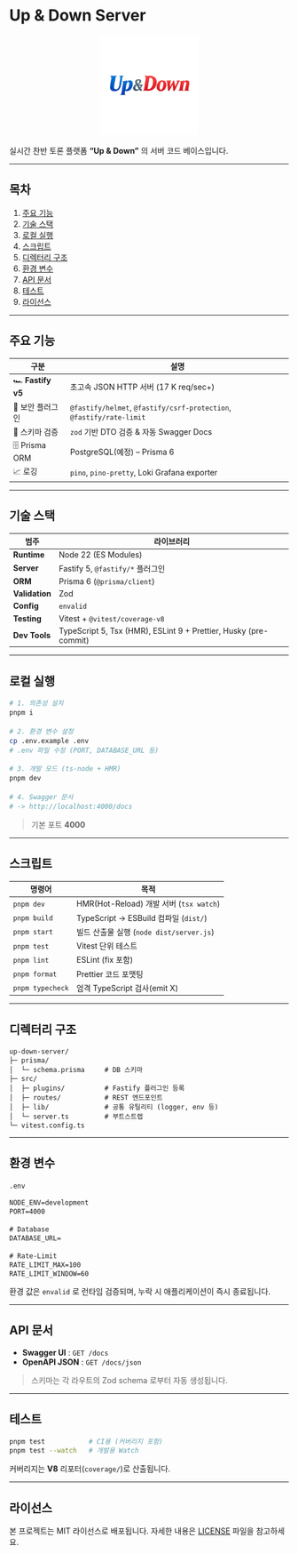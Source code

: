 # Up & Down Server

<p align="center">
  <img src="assets/logo.webp" alt="Up & Down logo" width="180" />
</p>

실시간 찬반 토론 플랫폼 **“Up & Down”** 의 서버 코드 베이스입니다.

---

## 목차

1. [주요 기능](#주요-기능)
2. [기술 스택](#기술-스택)
3. [로컬 실행](#로컬-실행)
4. [스크립트](#스크립트)
5. [디렉터리 구조](#디렉터리-구조)
6. [환경 변수](#환경-변수)
7. [API 문서](#api-문서)
8. [테스트](#테스트)
9. [라이선스](#라이선스)

---

## 주요 기능 <a id="주요-기능"></a>

| 구분              | 설명                                                                 |
| ----------------- | -------------------------------------------------------------------- |
| 🏎 **Fastify v5** | 초고속 JSON HTTP 서버 (17 K req/sec+)                                |
| 🔐 보안 플러그인  | `@fastify/helmet`, `@fastify/csrf-protection`, `@fastify/rate-limit` |
| 📜 스키마 검증    | `zod` 기반 DTO 검증 & 자동 Swagger Docs                              |
| 🗄 Prisma ORM     | PostgreSQL(예정) – Prisma 6                                          |
| 📈 로깅           | `pino`, `pino-pretty`, Loki Grafana exporter                         |

---

## 기술 스택 <a id="기술-스택"></a>

| 범주           | 라이브러리                                                       |
| -------------- | ---------------------------------------------------------------- |
| **Runtime**    | Node 22 (ES Modules)                                             |
| **Server**     | Fastify 5, `@fastify/*` 플러그인                                 |
| **ORM**        | Prisma 6 (`@prisma/client`)                                      |
| **Validation** | Zod                                                              |
| **Config**     | `envalid`                                                        |
| **Testing**    | Vitest + `@vitest/coverage-v8`                                   |
| **Dev Tools**  | TypeScript 5, Tsx (HMR), ESLint 9 + Prettier, Husky (pre-commit) |

---

## 로컬 실행 <a id="로컬-실행"></a>

```bash
# 1. 의존성 설치
pnpm i

# 2. 환경 변수 설정
cp .env.example .env
# .env 파일 수정 (PORT, DATABASE_URL 등)

# 3. 개발 모드 (ts-node + HMR)
pnpm dev

# 4. Swagger 문서
# -> http://localhost:4000/docs
```

> 기본 포트 **4000**

---

## 스크립트 <a id="스크립트"></a>

| 명령어           | 목적                                     |
| ---------------- | ---------------------------------------- |
| `pnpm dev`       | HMR(Hot-Reload) 개발 서버 (`tsx watch`)  |
| `pnpm build`     | TypeScript → ESBuild 컴파일 (`dist/`)    |
| `pnpm start`     | 빌드 산출물 실행 (`node dist/server.js`) |
| `pnpm test`      | Vitest 단위 테스트                       |
| `pnpm lint`      | ESLint (fix 포함)                        |
| `pnpm format`    | Prettier 코드 포맷팅                     |
| `pnpm typecheck` | 엄격 TypeScript 검사(emit X)             |

---

## 디렉터리 구조 <a id="디렉터리-구조"></a>

```
up-down-server/
├─ prisma/
│  └─ schema.prisma     # DB 스키마
├─ src/
│  ├─ plugins/          # Fastify 플러그인 등록
│  ├─ routes/           # REST 엔드포인트
│  ├─ lib/              # 공통 유틸리티 (logger, env 등)
│  └─ server.ts         # 부트스트랩
└─ vitest.config.ts
```

---

## 환경 변수 <a id="환경-변수"></a>

`.env`

```env
NODE_ENV=development
PORT=4000

# Database
DATABASE_URL=

# Rate-Limit
RATE_LIMIT_MAX=100
RATE_LIMIT_WINDOW=60
```

환경 값은 `envalid` 로 런타임 검증되며, 누락 시 애플리케이션이 즉시 종료됩니다.

---

## API 문서 <a id="api-문서"></a>

- **Swagger UI** : `GET /docs`
- **OpenAPI JSON** : `GET /docs/json`

> 스키마는 각 라우트의 Zod schema 로부터 자동 생성됩니다.

---

## 테스트 <a id="테스트"></a>

```bash
pnpm test           # CI용 (커버리지 포함)
pnpm test --watch   # 개발용 Watch
```

커버리지는 **V8** 리포터(`coverage/`)로 산출됩니다.

---

## 라이선스 <a id="라이선스"></a>

본 프로젝트는 MIT 라이선스로 배포됩니다. 자세한 내용은 [LICENSE](LICENSE) 파일을 참고하세요.
